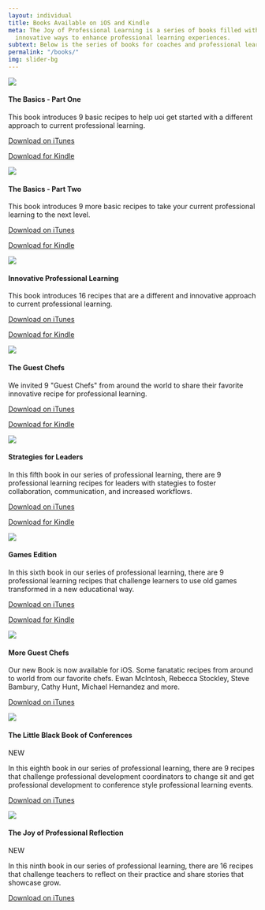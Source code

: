 ```yaml
---
layout: individual
title: Books Available on iOS and Kindle
meta: The Joy of Professional Learning is a series of books filled with "recipes",
  innovative ways to enhance professional learning experiences.
subtext: Below is the series of books for coaches and professional learning coordinators.
permalink: "/books/"
img: slider-bg
---
```

<!-- books Start --> <section id="books"> <div class="container"> <div class="row"> <div class="col-sm-12 col-md-3"> <div class="books-item"> <img src="/img/joy-professional-learning-basics-v1.png" /> <h4>The Basics - Part One</h4> <p>This book introduces 9 basic recipes to help uoi get started with a different approach to current professional learning.</p> <p><a href="https://itunes.apple.com/us/book/the-joy-of-professional-learning-the-basics-part-one/id1164710031?mt=11">Download on iTunes</a></p> <p><a href="https://www.amazon.com/gp/offer-listing/B074PTZWQC/ref=as_li_tl?ie=UTF8&camp=1789&creative=9325&creativeASIN=B074PTZWQC&linkCode=am2&tag=joyofpl-20&linkId=0519ed1f0abfcfced29a0041bc13b732">Download for Kindle</a><img src="//ir-na.amazon-adsystem.com/e/ir?t=joyofpl-20&l=am2&o=1&a=B074PTZWQC" width="1" height="1" border="0" alt="" style="border:none !important; margin:0px !important;" /></p> </div> </div> <div class="col-sm-12 col-md-3"> <div class="books-item"> <img src="/img/joy-professional-learning-basics-v2.png" /> <h4>The Basics - Part Two</h4> <p>This book introduces 9 more basic recipes to take your current professional learning to the next level.</p> <p><a href="https://itunes.apple.com/us/book/the-joy-of-professional-learning-the-basics-part-two/id1175094462?mt=11">Download on iTunes</a></p> <p><a href="https://www.amazon.com/gp/offer-listing/B074PV6XTL/ref=as_li_tl?ie=UTF8&camp=1789&creative=9325&creativeASIN=B074PV6XTL&linkCode=am2&tag=joyofpl-20&linkId=b3e74dfa46616615e26297db7f520f71">Download for Kindle</a><img src="//ir-na.amazon-adsystem.com/e/ir?t=joyofpl-20&l=am2&o=1&a=B074PV6XTL" width="1" height="1" border="0" alt="" style="border:none !important; margin:0px !important;" /></p>        </div> </div> <div class="col-sm-12 col-md-3"> <div class="books-item"> <img src="/img/joy-professional-learning-innovative.png" /> <h4>Innovative Professional Learning</h4> <p>This book introduces 16 recipes that are a different and innovative approach to current professional learning.</p> <p><a href="https://itunes.apple.com/us/book/the-joy-of-professional-learning/id1155093835?mt=11">Download on iTunes</a></p> <p><a href="https://www.amazon.com/gp/offer-listing/B074P28VLQ/ref=as_li_tl?ie=UTF8&camp=1789&creative=9325&creativeASIN=B074P28VLQ&linkCode=am2&tag=joyofpl-20&linkId=6a6df0c24d15896e9e6a2a4122707111">Download for Kindle</a><img src="//ir-na.amazon-adsystem.com/e/ir?t=joyofpl-20&l=am2&o=1&a=B074P28VLQ" width="1" height="1" border="0" alt="" style="border:none !important; margin:0px !important;" /></p> </div> </div> <div class="col-sm-12 col-md-3"> <div class="books-item"> <img src="/img/Cover Guest Chefs.png" /> <h4>The Guest Chefs</h4> <p> We invited 9 "Guest Chefs" from around the world to share their favorite innovative recipe for professional learning. </p> <p><a href="https://itunes.apple.com/us/book/the-joy-of-professional-learning-the-guest-chefs/id1215839734?mt=11">Download on iTunes</a></p> <p><a href="https://www.amazon.com/gp/offer-listing/B074QLTTHM/ref=as_li_tl?ie=UTF8&camp=1789&creative=9325&creativeASIN=B074QLTTHM&linkCode=am2&tag=joyofpl-20&linkId=4f2ef220a02bc32e129bc594d2e584ff">Download for Kindle</a><img src="//ir-na.amazon-adsystem.com/e/ir?t=joyofpl-20&l=am2&o=1&a=B074QLTTHM" width="1" height="1" border="0" alt="" style="border:none !important; margin:0px !important;" /></p> </div> </div> </div> <div class="row"> <div class="col-sm-12 col-md-3"> <div class="books-item"> <img src="/img/Cover Leadership.png" /> <h4>Strategies for Leaders</h4> <p>In this fifth book in our series of professional learning, there are 9 professional learning recipes for leaders with stategies to foster collaboration, communication, and increased workflows.</p> <p><a href="https://itunes.apple.com/us/book/the-joy-of-professional-learning-strategies-for-leaders/id1235488390?mt=11">Download on iTunes</a></p> <p><a href="https://www.amazon.com/gp/offer-listing/B074QTTLX8/ref=as_li_tl?ie=UTF8&camp=1789&creative=9325&creativeASIN=B074QTTLX8&linkCode=am2&tag=joyofpl-20&linkId=389411f31c30793f9bc8b13e2c8aa76e">Download for Kindle</a><img src="//ir-na.amazon-adsystem.com/e/ir?t=joyofpl-20&l=am2&o=1&a=B074QTTLX8" width="1" height="1" border="0" alt="" style="border:none !important; margin:0px !important;" /></p> </div> </div> <div class="col-sm-12 col-md-3"> <div class="books-item"> <img src="/img/Cover Games.png" /> <h4>Games Edition</h4> <p>In this sixth book in our series of professional learning, there are 9 professional learning recipes that challenge learners to use old games transformed in a new educational way.</p> <p><a href="https://itun.es/us/ytQqkb.l">Download on iTunes</a></p> <p><a href="https://www.amazon.com/gp/offer-listing/B074QZR3JG/ref=as_li_tl?ie=UTF8&camp=1789&creative=9325&creativeASIN=B074QZR3JG&linkCode=am2&tag=joyofpl-20&linkId=72485f14337cfd10c4c78d8599423a05">Download for Kindle</a><img src="//ir-na.amazon-adsystem.com/e/ir?t=joyofpl-20&l=am2&o=1&a=B074QZR3JG" width="1" height="1" border="0" alt="" style="border:none !important; margin:0px !important;" /></p> </div> </div> <div class="col-sm-12 col-md-3"> <div class="books-item"> <img src="/img/CoverGuestChefsII.png" /> <h4>More Guest Chefs</h4> <p>Our new Book is now available for iOS. Some fanatatic recipes from around to world from our favorite chefs. Ewan McIntosh, Rebecca Stockley, Steve Bambury, Cathy Hunt, Michael Hernandez and more.  </p> <p><a href="https://itunes.apple.com/us/book/the-joy-of-professional-learning-more-guest-chefs/id1292545804?mt=11">Download on iTunes</a></p> </div> </div> <div class="col-sm-12 col-md-3"> <div class="books-item"> <img src="/img/joy-professional-learning-confrences.png" /> <h4>The Little Black Book of Conferences</h4> <p>NEW</p> <p>In this eighth book in our series of professional learning, there are 9 recipes that challenge professional development coordinators to change sit and get professional development to conference style professional learning events.</p> <p><a href="https://itunes.apple.com/us/book/the-little-black-guide-of-conferences/id1354058269?mt=11">Download on iTunes</a></p> </div></div> <div class="col-sm-12 col-md-3"> <div class="books-item"> <img src="/img/joy-professional-learning-confrences.png" /> <h4>The Joy of Professional Reflection</h4> <p>NEW</p> <p>In this ninth book in our series of professional learning, there are 16 recipes that challenge teachers to reflect on their practice and share stories that showcase grow.</p> <p><a href="https://itunes.apple.com/us/book/the-joy-of-professional-learning-professional-reflection/id1378138954?mt=11">Download on iTunes</a></p>

</div> 

</section>